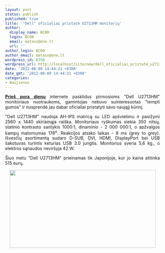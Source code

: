 ```yaml
---
layout: post
status: publish
published: true
title: '"Dell" oficialiai pristatė U2713HM monitorių'
author:
  display_name: BC00
  login: BC00
  email: matasx@one.lt
  url: ''
author_login: BC00
author_email: matasx@one.lt
wordpress_id: 6758
wordpress_url: http://localhost/site/new/dell_oficialiai_pristate_u2713hm_monitoriu/
date: '2012-08-09 14:44:21 +0300'
date_gmt: '2012-08-09 14:44:21 +0300'
categories:
- Naujienos
---
```

<p style="text-align: justify;">
	<strong><a href="http://www.technews.lt/naujiena/n/a/dell_ruosia_27_coliu_u2713hm_monitoriu.html">Prie&scaron; pora dienų</a></strong> internete pasklidus pirmosioms &quot;Dell U2713HM&quot; monitoriaus nuotraukoms, gamintojas nebuvo suinteresuotas &quot;tempti gumos&quot; ir nusprendė jau dabar oficialiai pristatyti savo naująjį kūrinį.</p>
<p style="text-align: justify;">
	&quot;Dell U2713HM&quot; naudoja AH-IPS matricą su LED ap&scaron;vietimu ir pasižymi 2560 x 1440 skiriamąja rai&scaron;ka. Monitoriaus ry&scaron;kumas siekia 350 nitsų, statinio kontrasto santykis 1000:1, dinaminio - 2 000 000:1, o apžvalgos kampų matomumas 178<sup>o</sup>. Reakcijos atsako laikas - 8 ms (grey to grey). I&scaron;vesčių asortimentą sudaro D-SUB, DVI, HDMI, DisplayPort bei USB &scaron;akotuvas turintis keturias USB 3.0 jungtis. Monitorius sveria 5,6 kg., o elektros sąnaudos nevir&scaron;yja 42 W.</p>
<p style="text-align: justify;">
	&Scaron;iuo metu &quot;Dell U2713HM&quot; prieinamas tik Japonijoje, kur jo kaina atitinka 515 eurų.</p>
<p style="text-align: center;">
	<img alt="" src="http://technews.lt/userfiles/dellu2713hm.jpg" style="width: 475px; height: 254px;" /></p>
